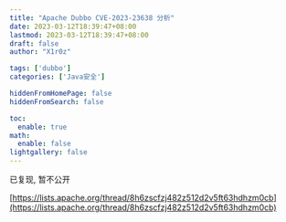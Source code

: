 ```yaml
---
title: "Apache Dubbo CVE-2023-23638 分析"
date: 2023-03-12T18:39:47+08:00
lastmod: 2023-03-12T18:39:47+08:00
draft: false
author: "X1r0z"

tags: ['dubbo']
categories: ['Java安全']

hiddenFromHomePage: false
hiddenFromSearch: false

toc:
  enable: true
math:
  enable: false
lightgallery: false
---
```


已复现, 暂不公开

<!--more-->

[https://lists.apache.org/thread/8h6zscfzj482z512d2v5ft63hdhzm0cb](https://lists.apache.org/thread/8h6zscfzj482z512d2v5ft63hdhzm0cb)


